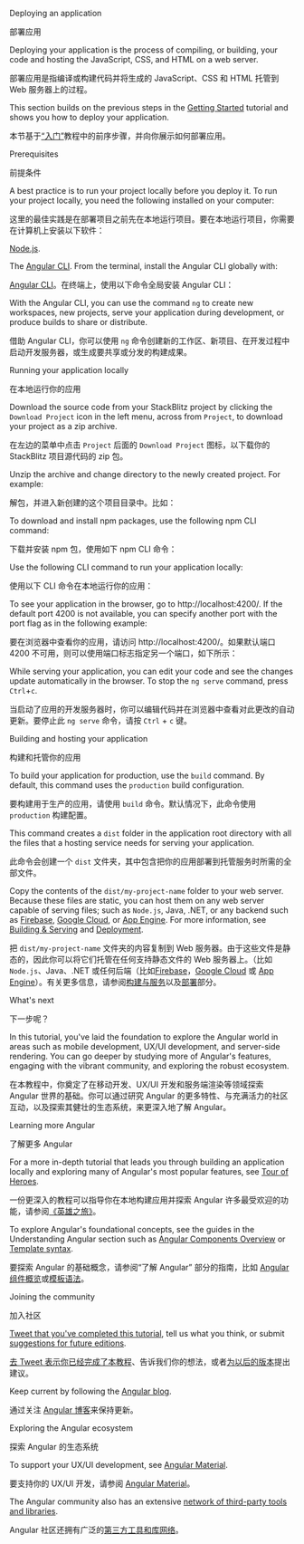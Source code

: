 Deploying an application

部署应用

Deploying your application is the process of compiling, or building, your code and hosting the JavaScript, CSS, and HTML on a web server.

部署应用是指编译或构建代码并将生成的 JavaScript、CSS 和 HTML 托管到 Web 服务器上的过程。

This section builds on the previous steps in the [Getting Started](start "Try it: A basic application") tutorial and shows you how to deploy your application.

本节基于[“入门”](start "尝试：基本应用")教程中的前序步骤，并向你展示如何部署应用。

Prerequisites

前提条件

A best practice is to run your project locally before you deploy it. To run your project locally, you need the following installed on your computer:

这里的最佳实践是在部署项目之前先在本地运行项目。要在本地运行项目，你需要在计算机上安装以下软件：

[Node.js](https://nodejs.org/en).



The [Angular CLI](https://cli.angular.io).
From the terminal, install the Angular CLI globally with:

[Angular CLI](https://cli.angular.io)。在终端上，使用以下命令全局安装 Angular CLI：

With the Angular CLI, you can use the command `ng` to create new workspaces, new projects, serve your application during development, or produce builds to share or distribute.

借助 Angular CLI，你可以使用 `ng` 命令创建新的工作区、新项目、在开发过程中启动开发服务器，或生成要共享或分发的构建成果。

Running your application locally

在本地运行你的应用

Download the source code from your StackBlitz project by clicking the `Download Project` icon in the left menu, across from `Project`, to download your project as a zip archive.

在左边的菜单中点击 `Project` 后面的 `Download Project` 图标，以下载你的 StackBlitz 项目源代码的 zip 包。

Unzip the archive and change directory to the newly created project. For example:

解包，并进入新创建的这个项目目录中。比如：

To download and install npm packages, use the following npm CLI command:

下载并安装 npm 包，使用如下 npm CLI 命令：

Use the following CLI command to run your application locally:

使用以下 CLI 命令在本地运行你的应用：

To see your application in the browser, go to http://localhost:4200/.
If the default port 4200 is not available, you can specify another port with the port flag as in the following example:

要在浏览器中查看你的应用，请访问 http://localhost:4200/。如果默认端口 4200 不可用，则可以使用端口标志指定另一个端口，如下所示：

While serving your application, you can edit your code and see the changes update automatically in the browser.
To stop the `ng serve` command, press `Ctrl`+`c`.

当启动了应用的开发服务器时，你可以编辑代码并在浏览器中查看对此更改的自动更新。要停止此 `ng serve` 命令，请按 `Ctrl` + `c` 键。

<a id="building"></a>



Building and hosting your application

构建和托管你的应用

To build your application for production, use the `build` command. By default, this command uses the `production` build configuration.

要构建用于生产的应用，请使用 `build` 命令。默认情况下，此命令使用 `production` 构建配置。

This command creates a `dist` folder in the application root directory with all the files that a hosting service needs for serving your application.

此命令会创建一个 `dist` 文件夹，其中包含把你的应用部署到托管服务时所需的全部文件。

Copy the contents of the `dist/my-project-name` folder to your web server.
Because these files are static, you can host them on any web server capable of serving files; such as `Node.js`, Java, .NET, or any backend such as [Firebase](https://firebase.google.com/docs/hosting), [Google Cloud](https://cloud.google.com/solutions/web-hosting), or [App Engine](https://cloud.google.com/appengine/docs/standard/python/getting-started/hosting-a-static-website).
For more information, see [Building & Serving](guide/build "Building and Serving Angular Apps") and [Deployment](guide/deployment "Deployment guide").

把 `dist/my-project-name` 文件夹的内容复制到 Web 服务器。由于这些文件是静态的，因此你可以将它们托管在任何支持静态文件的 Web 服务器上。（比如 `Node.js`、Java、.NET 或任何后端（比如[Firebase](https://firebase.google.com/docs/hosting)，[Google Cloud](https://cloud.google.com/solutions/web-hosting) 或 [App Engine](https://cloud.google.com/appengine/docs/standard/python/getting-started/hosting-a-static-website)）。有关更多信息，请参阅[构建与服务](guide/build "构建与服务 Angular 应用")以及[部署](guide/deployment "部署指南")部分。

What's next

下一步呢？

In this tutorial, you've laid the foundation to explore the Angular world in areas such as mobile development, UX/UI development, and server-side rendering.
You can go deeper by studying more of Angular's features, engaging with the vibrant community, and exploring the robust ecosystem.

在本教程中，你奠定了在移动开发、UX/UI 开发和服务端渲染等领域探索 Angular 世界的基础。你可以通过研究 Angular 的更多特性、与充满活力的社区互动，以及探索其健壮的生态系统，来更深入地了解 Angular。

Learning more Angular

了解更多 Angular

For a more in-depth tutorial that leads you through building an application locally and exploring many of Angular's most popular features, see [Tour of Heroes](tutorial).

一份更深入的教程可以指导你在本地构建应用并探索 Angular 许多最受欢迎的功能，请参阅[《英雄之旅》](tutorial)。

To explore Angular's foundational concepts, see the guides in the Understanding Angular section such as [Angular Components Overview](guide/component-overview) or [Template syntax](guide/template-syntax).

要探索 Angular 的基础概念，请参阅“了解 Angular” 部分的指南，比如 [Angular 组件概览](guide/component-overview)或[模板语法](guide/template-syntax)。

Joining the community

加入社区

[Tweet that you've completed this tutorial](https://twitter.com/intent/tweet?url=https://angular.io/start&text=I%20just%20finished%20the%20Angular%20Getting%20Started%20Tutorial "Angular on Twitter"), tell us what you think, or submit [suggestions for future editions](https://github.com/angular/angular/issues/new/choose "Angular GitHub repository new issue form").

[去 Tweet 表示你已经完成了本教程](https://twitter.com/intent/tweet?url=https://angular.io/start&text=I%20just%20finished%20the%20Angular%20Getting%20Started%20Tutorial "Twitter 上的 Angular")、告诉我们你的想法，或者[为以后的版本](https://github.com/angular/angular/issues/new/choose "Angular GitHub 存储库的新建 Issue 表单")提出建议。

Keep current by following the [Angular blog](https://blog.angular.io/ "Angular blog").

通过关注 [Angular 博客](https://blog.angular.io/ "Angular 博客")来保持更新。

Exploring the Angular ecosystem

探索 Angular 的生态系统

To support your UX/UI development, see [Angular Material](https://material.angular.io/ "Angular Material web site").

要支持你的 UX/UI 开发，请参阅 [Angular Material](https://material.angular.cn/ "Angular Material 网站")。

The Angular community also has an extensive [network of third-party tools and libraries](resources "Angular resources list").

Angular 社区还拥有广泛的[第三方工具和库网络](resources "Angular 资源列表")。